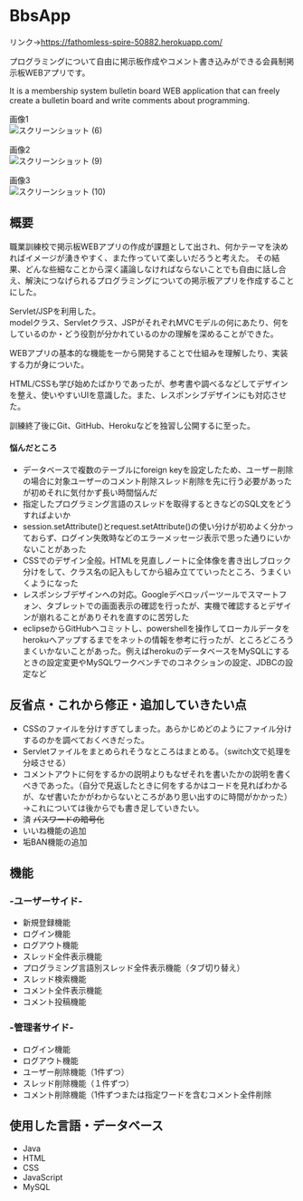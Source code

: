 # BbsApp  


リンク→https://fathomless-spire-50882.herokuapp.com/  


プログラミングについて自由に掲示板作成やコメント書き込みができる会員制掲示板WEBアプリです。  


It is a membership system bulletin board WEB application that can freely create a bulletin board and write comments about programming.

画像1  
![スクリーンショット (6)](https://user-images.githubusercontent.com/61927393/77175597-3ae0ac80-6b06-11ea-81db-d3c69f1393b3.png)

画像2  
![スクリーンショット (9)](https://user-images.githubusercontent.com/61927393/77176432-7334ba80-6b07-11ea-9815-6c67c17751b9.png)

画像3  
![スクリーンショット (10)](https://user-images.githubusercontent.com/61927393/77176451-7af45f00-6b07-11ea-8309-fa64f594f71c.png)



##   概要
職業訓練校で掲示板WEBアプリの作成が課題として出され、何かテーマを決めればイメージが湧きやすく、また作っていて楽しいだろうと考えた。
その結果、どんな些細なことから深く議論しなければならないことでも自由に話し合え、解決につなげられるプログラミングについての掲示板アプリを作成することにした。


Servlet/JSPを利用した。    
modelクラス、Servletクラス、JSPがそれぞれMVCモデルの何にあたり、何をしているのか・どう役割が分かれているのかの理解を深めることができた。

WEBアプリの基本的な機能を一から開発することで仕組みを理解したり、実装する力が身についた。  

HTML/CSSも学び始めたばかりであったが、参考書や調べるなどしてデザインを整え、使いやすいUIを意識した。また、レスポンシブデザインにも対応させた。 

訓練終了後にGit、GitHub、Herokuなどを独習し公開するに至った。


#### 悩んだところ
<ul>
  <li>データベースで複数のテーブルにforeign keyを設定したため、ユーザー削除の場合に対象ユーザーのコメント削除スレッド削除を先に行う必要があったが初めそれに気付かず長い時間悩んだ</li>
  <li>指定したプログラミング言語のスレッドを取得するときなどのSQL文をどうすればよいか</li>
  <li>session.setAttribute()とrequest.setAttribute()の使い分けが初めよく分かっておらず、ログイン失敗時などのエラーメッセージ表示で思った通りにいかないことがあった</li>
  <li>CSSでのデザイン全般。HTMLを見直しノートに全体像を書き出しブロック分けをして、クラス名の記入もしてから組み立てていったところ、うまくいくようになった</li>
  <li>レスポンシブデザインへの対応。Googleデベロッパーツールでスマートフォン、タブレットでの画面表示の確認を行ったが、実機で確認するとデザインが崩れることがありそれを直すのに苦労した</li>
  <li>eclipseからGitHubへコミットし、powershellを操作してローカルデータをherokuへアップするまでをネットの情報を参考に行ったが、ところどころうまくいかないことがあった。例えばherokuのデータベースをMySQLにするときの設定変更やMySQLワークベンチでのコネクションの設定、JDBCの設定など</li>
</ul>

## 反省点・これから修正・追加していきたい点  
<ul>
  <li>CSSのファイルを分けすぎてしまった。あらかじめどのようにファイル分けするのかを調べておくべきだった。</li>
  <li>Servletファイルをまとめられそうなところはまとめる。（switch文で処理を分岐させる）</li>
  <li>コメントアウトに何をするかの説明よりもなぜそれを書いたかの説明を書くべきであった。（自分で見返したときに何をするかはコードを見ればわかるが、なぜ書いたかがわからないところがあり思い出すのに時間がかかった）→これについては後からでも書き足していきたい。</li>
  <li>済 <strike>パスワードの暗号化</strike></li>
  <li>いいね機能の追加</li>
  <li>垢BAN機能の追加</li>
</ul>

## 機能  
### -ユーザーサイド-  
<ul>
  <li>新規登録機能</li>
  <li>ログイン機能</li>
  <li>ログアウト機能</li>
  <li>スレッド全件表示機能</li>
  <li>プログラミング言語別スレッド全件表示機能（タブ切り替え）</li>
  <li>スレッド検索機能</li>
  <li>コメント全件表示機能</li>
  <li>コメント投稿機能</li>
</ul>


### -管理者サイド-
<ul>
  <li>ログイン機能</li>
  <li>ログアウト機能</li>
  <li>ユーザー削除機能（1件ずつ）</li>
  <li>スレッド削除機能（１件ずつ）</li>
  <li>コメント削除機能（1件ずつまたは指定ワードを含むコメント全件削除</li>
</ul>


## 使用した言語・データベース
<ul>
  <li>Java</li>
  <li>HTML</li>
  <li>CSS</li>
  <li>JavaScript</li>
  <li>MySQL</li>
</ul>


